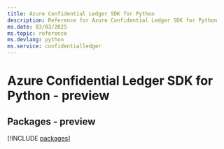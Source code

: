```yaml
---
title: Azure Confidential Ledger SDK for Python
description: Reference for Azure Confidential Ledger SDK for Python
ms.date: 03/03/2025
ms.topic: reference
ms.devlang: python
ms.service: confidentialledger
---
```

# Azure Confidential Ledger SDK for Python - preview
## Packages - preview
[!INCLUDE [packages](confidential-ledger-index.md)]